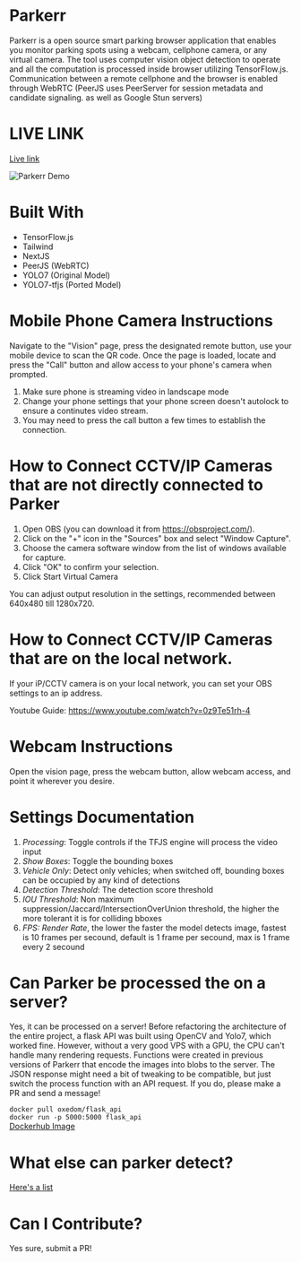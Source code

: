 # Parkerr

Parkerr is a open source smart parking browser application that enables you monitor parking spots using a webcam, cellphone camera, or any virtual camera. The tool uses computer vision object detection to operate and all the computation is processed inside browser utilizing TensorFlow.js. Communication between a remote cellphone and the browser is enabled through WebRTC (PeerJS uses PeerServer for session metadata and candidate signaling. as well as Google Stun servers)

# LIVE LINK

[Live link](https://www.parkerr.org/)

![Parkerr Demo](https://i.imgur.com/JSEIqFD.png)

# Built With

- TensorFlow.js
- Tailwind
- NextJS
- PeerJS (WebRTC)
- YOLO7 (Original Model)
- YOLO7-tfjs (Ported Model)

# Mobile Phone Camera Instructions

Navigate to the "Vision" page, press the designated remote button, use your mobile device to scan the QR code. Once the page is loaded, locate and press the "Call" button and allow access to your phone's camera when prompted.

1. Make sure phone is streaming video in landscape mode
2. Change your phone settings that your phone screen doesn't autolock to ensure a continutes video stream.
3. You may need to press the call button a few times to establish the connection.

# How to Connect CCTV/IP Cameras that are not directly connected to Parker

1. Open OBS (you can download it from https://obsproject.com/).
2. Click on the "+" icon in the "Sources" box and select "Window Capture".
3. Choose the camera software window from the list of windows available for capture.
4. Click "OK" to confirm your selection.
5. Click Start Virtual Camera

You can adjust output resolution in the settings, recommended between 640x480 till 1280x720.

# How to Connect CCTV/IP Cameras that are on the local network.

If your iP/CCTV camera is on your local network, you can set your OBS settings to an ip address.

Youtube Guide:
https://www.youtube.com/watch?v=0z9Te51rh-4

# Webcam Instructions

Open the vision page, press the webcam button, allow webcam access, and point it wherever you desire.

# Settings Documentation

1. _Processing_: Toggle controls if the TFJS engine will process the video input
2. _Show Boxes_: Toggle the bounding boxes
3. _Vehicle Only_: Detect only vehicles; when switched off, bounding boxes can be occupied by any kind of detections
4. _Detection Threshold_: The detection score threshold
5. _IOU Threshold_: Non maximum suppression/Jaccard/IntersectionOverUnion threshold, the higher the more tolerant it is for colliding bboxes
6. _FPS: Render Rate_, the lower the faster the model detects image, fastest is 10 frames per secound, default is 1 frame per secound, max is 1 frame every 2 secound

# Can Parker be processed the on a server?

Yes, it can be processed on a server! Before refactoring the architecture of the entire project, a flask API was built using OpenCV and Yolo7, which worked fine. However, without a very good VPS with a GPU, the CPU can't handle many rendering requests. Functions were created in previous versions of Parkerr that encode the images into blobs to the server. The JSON response might need a bit of tweaking to be compatible, but just switch the process function with an API request. If you do, please make a PR and send a message!

`docker pull oxedom/flask_api` <br/>
`docker run -p 5000:5000 flask_api` <br/>
[Dockerhub Image](https://hub.docker.com/repository/docker/oxedom/flask_api/) <br/>

# What else can parker detect?

[Here's a list](https://github.com/oxedom/parker/blob/main/client/libs/labels.json)

# Can I Contribute?

Yes sure, submit a PR!

